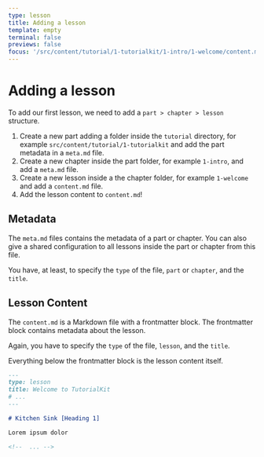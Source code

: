 ```yaml
---
type: lesson
title: Adding a lesson
template: empty
terminal: false
previews: false
focus: '/src/content/tutorial/1-tutorialkit/1-intro/1-welcome/content.md'
---
```


# Adding a lesson

To add our first lesson, we need to add a `part > chapter > lesson` structure.

1. Create a new part adding a folder inside the `tutorial` directory, for example `src/content/tutorial/1-tutorialkit` and add the part metadata in a `meta.md` file.
2. Create a new chapter inside the part folder, for example `1-intro`, and add a `meta.md` file.
3. Create a new lesson inside a the chapter folder, for example `1-welcome` and add a `content.md` file.
4. Add the lesson content to `content.md`!

## Metadata

The `meta.md` files contains the metadata of a part or chapter. You can also give a shared configuration to all lessons inside the part or chapter from this file.

You have, at least, to specify the `type` of the file, `part` or `chapter`, and the `title`.

## Lesson Content

The `content.md` is a Markdown file with a frontmatter block. The frontmatter block contains metadata about the lesson.

Again, you have to specify the `type` of the file, `lesson`, and the `title`.

Everything below the frontmatter block is the lesson content itself.

```md
---
type: lesson
title: Welcome to TutorialKit
# ...
---

# Kitchen Sink [Heading 1]

Lorem ipsum dolor

<!--  ... -->
```
